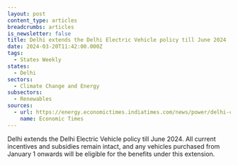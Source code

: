 ```yaml
---
layout: post
content_type: articles
breadcrumbs: articles
is_newsletter: false
title: Delhi extends the Delhi Electric Vehicle policy till June 2024
date: 2024-03-20T11:42:00.000Z
tags:
  - States Weekly
states:
  - Delhi
sectors:
  - Climate Change and Energy
subsectors:
  - Renewables
sources:
  - url: https://energy.economictimes.indiatimes.com/news/power/delhi-cabinet-gives-nod-to-extend-electric-vehicle-policy-till-june/108539004
    name: Economic Times
---
```

Delhi extends the Delhi Electric Vehicle policy till June 2024. All current incentives and subsidies remain intact, and any vehicles purchased from January 1 onwards will be eligible for the benefits under this extension.
